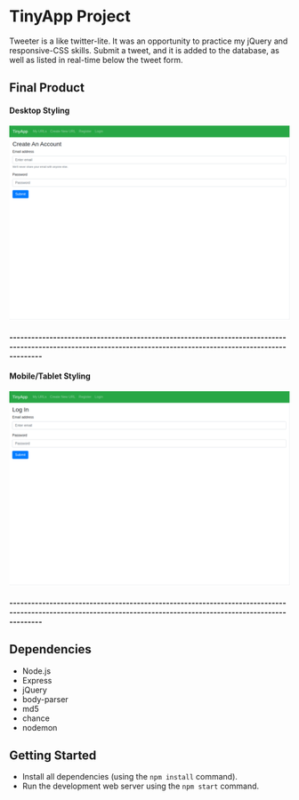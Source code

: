 # TinyApp Project

Tweeter is a like twitter-lite. It was an opportunity to practice my jQuery and responsive-CSS skills. Submit a tweet, and it is added to the database, as well as listed in real-time below the tweet form.

## Final Product

#### Desktop Styling

!["Desktop"](https://github.com/aaronpio/tinyapp/blob/master/docs/register-page.png?raw=true)

#### -----------------------------------------------------------------------------------------------------------------------------------------------------------------

#### Mobile/Tablet Styling

!["Mobile-Tablet"](https://github.com/aaronpio/tinyapp/blob/master/docs/login-page.png?raw=true)

#### -----------------------------------------------------------------------------------------------------------------------------------------------------------------

## Dependencies

- Node.js
- Express
- jQuery
- body-parser
- md5
- chance
- nodemon

## Getting Started

- Install all dependencies (using the `npm install` command).
- Run the development web server using the `npm start` command.
